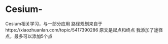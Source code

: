 # Cesium-
Cesium相关学习，与一部分应用
路径规划来自于https://xiaozhuanlan.com/topic/5417390286
原文是起点和终点
我添加了途径点，最多可以添加5个点
